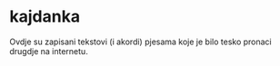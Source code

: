 # kajdanka
Ovdje su zapisani tekstovi (i akordi) pjesama koje je bilo tesko pronaci drugdje na internetu.
